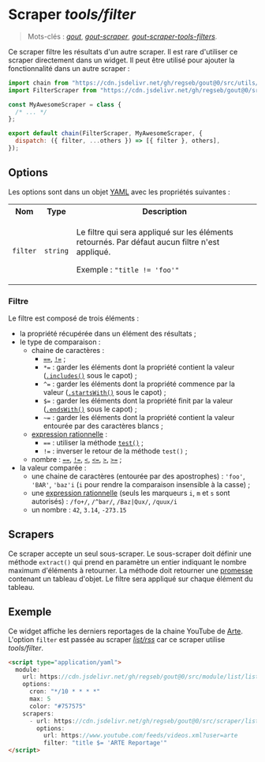# Scraper _tools/filter_

> Mots-clés :
> [_gout_](https://github.com/search?q=_gout_+language%3AMarkdown&type=Code&l=Markdown),
> [_gout-scraper_](https://github.com/search?q=_gout-scraper_+language%3AMarkdown&type=Code&l=Markdown),
> [_gout-scraper-tools-filters_](https://github.com/search?q=_gout-scraper-tools-filters_+language%3AMarkdown&type=Code&l=Markdown).

Ce scraper filtre les résultats d'un autre scraper. Il est rare d'utiliser ce
scraper directement dans un widget. Il peut être utilisé pour ajouter la
fonctionnalité dans un autre scraper :

```javascript
import chain from "https://cdn.jsdelivr.net/gh/regseb/gout@0/src/utils/scraper/chain.js";
import FilterScraper from "https://cdn.jsdelivr.net/gh/regseb/gout@0/src/scraper/tools/filter/filter.js";

const MyAwesomeScraper = class {
  /* ... */
};

export default chain(FilterScraper, MyAwesomeScraper, {
  dispatch: ({ filter, ...others }) => [{ filter }, others],
});
```

## Options

Les options sont dans un objet
[YAML](https://yaml.org/ "YAML Ain't Markup Language") avec les propriétés
suivantes :

<!-- markdownlint-disable no-inline-html-->
<table>
  <tr>
    <th>Nom</th>
    <th>Type</th>
    <th>Description</th>
  </tr>
  <tr>
    <td><code>filter</code></td>
    <td><code>string</code></td>
    <td>
      <p>
        Le filtre qui sera appliqué sur les éléments retournés. Par défaut aucun
        filtre n'est appliqué.
      </p>
      <p>
        Exemple : <code>"title != 'foo'"</code>
      </p>
    </td>
  </tr>
</table>

### Filtre

Le filtre est composé de trois éléments :

- la propriété récupérée dans un élément des résultats ;
- le type de comparaison :
  - chaine de caractères :
    - [`==`](https://developer.mozilla.org/Web/JavaScript/Reference/Operators/Strict_equality),
      [`!=`](https://developer.mozilla.org/Web/JavaScript/Reference/Operators/Strict_inequality)
      ;
    - `*=` : garder les éléments dont la propriété contient la valeur
      ([`.includes()`](https://developer.mozilla.org/Web/JavaScript/Reference/Global_Objects/String/includes)
      sous le capot) ;
    - `^=` : garder les éléments dont la propriété commence par la valeur
      ([`.startsWith()`](https://developer.mozilla.org/Web/JavaScript/Reference/Global_Objects/String/startsWith)
      sous le capot) ;
    - `$=` : garder les éléments dont la propriété finit par la valeur
      ([`.endsWith()`](https://developer.mozilla.org/Web/JavaScript/Reference/Global_Objects/String/endsWith)
      sous le capot) ;
    - `~=` : garder les éléments dont la propriété contient la valeur entourée
      par des caractères blancs ;
  - [expression rationnelle](https://developer.mozilla.org/Web/JavaScript/Guide/Regular_expressions)
    :
    - `==` : utiliser la méthode
      [`test()`](https://developer.mozilla.org/Web/JavaScript/Reference/Global_Objects/RegExp/test)
      ;
    - `!=` : inverser le retour de la méthode `test()` ;
  - nombre :
    [`==`](https://developer.mozilla.org/Web/JavaScript/Reference/Operators/Strict_equality),
    [`!=`](https://developer.mozilla.org/Web/JavaScript/Reference/Operators/Strict_inequality),
    [`<`](https://developer.mozilla.org/Web/JavaScript/Reference/Operators/Less_than),
    [`<=`](https://developer.mozilla.org/Web/JavaScript/Reference/Operators/Less_than_or_equal),
    [`>`](https://developer.mozilla.org/Web/JavaScript/Reference/Operators/Greater_than),
    [`>=`](https://developer.mozilla.org/Web/JavaScript/Reference/Operators/Greater_than_or_equal)
    ;
- la valeur comparée :
  - une chaine de caractères (entourée par des apostrophes) : `'foo'`, `'BAR'`,
    `'baz'i` (`i` pour rendre la comparaison insensible à la casse) ;
  - une
    [expression rationnelle](https://developer.mozilla.org/Web/JavaScript/Guide/Regular_expressions)
    (seuls les marqueurs `i`, `m` et `s` sont autorisés) : `/fo+/`, `/^bar/`,
    `/Baz|Qux/`, `/quux/i`
  - un nombre : `42`, `3.14`, `-273.15`

## Scrapers

Ce scraper accepte un seul sous-scraper. Le sous-scraper doit définir une
méthode `extract()` qui prend en paramètre un entier indiquant le nombre maximum
d'éléments à retourner. La méthode doit retourner une
[promesse](https://developer.mozilla.org/Web/JavaScript/Reference/Global_Objects/Promise)
contenant un tableau d'objet. Le filtre sera appliqué sur chaque élément du
tableau.

## Exemple

Ce widget affiche les derniers reportages de la chaine YouTube de
[Arte](https://www.youtube.com/@arte). L'option `filter` est passée au scraper
[_list/rss_](../../list/rss#readme) car ce scraper utilise _tools/filter_.

```html
<script type="application/yaml">
  module:
    url: https://cdn.jsdelivr.net/gh/regseb/gout@0/src/module/list/list.js
    options:
      cron: "*/10 * * * *"
      max: 5
      color: "#757575"
    scrapers:
      - url: https://cdn.jsdelivr.net/gh/regseb/gout@0/src/scraper/list/rss/rss.js
        options:
          url: https://www.youtube.com/feeds/videos.xml?user=arte
          filter: "title $= 'ARTE Reportage'"
</script>
```
